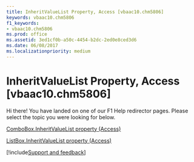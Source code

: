 ```yaml
---
title: InheritValueList Property, Access [vbaac10.chm5806]
keywords: vbaac10.chm5806
f1_keywords:
- vbaac10.chm5806
ms.prod: office
ms.assetid: 3ed1cf0b-a50c-4454-b2dc-2ed0e8ced3d6
ms.date: 06/08/2017
ms.localizationpriority: medium
---
```



# InheritValueList Property, Access [vbaac10.chm5806]

Hi there! You have landed on one of our F1 Help redirector pages. Please select the topic you were looking for below.

[ComboBox.InheritValueList property (Access)](https://msdn.microsoft.com/library/9189cd24-c4f2-c9a4-289f-0515d4b7fd45%28Office.15%29.aspx)

[ListBox.InheritValueList property (Access)](https://msdn.microsoft.com/library/7b5e0af5-4648-ff09-04a6-25b050dc1861%28Office.15%29.aspx)

[!include[Support and feedback](~/includes/feedback-boilerplate.md)]